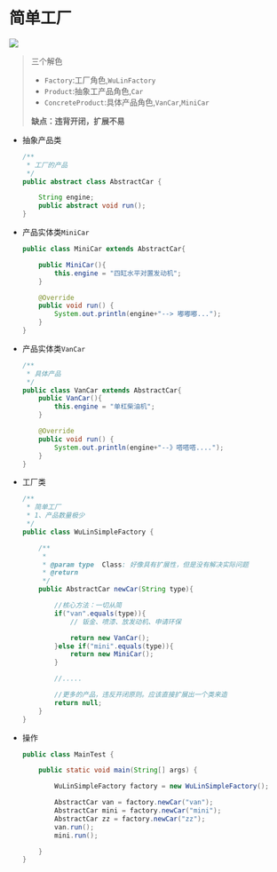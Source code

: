 # 简单工厂

![](http://www.dxb02.top/photos/design/03.jpg)

> 三个解色
>
> - `Factory`:工厂角色,`WuLinFactory`
> - `Product`:抽象工产品角色,`Car`
> - `ConcreteProduct`:具体产品角色,`VanCar`,`MiniCar`
>
> **缺点：违背开闭，扩展不易**

- 抽象产品类

  ```java
  /**
   * 工厂的产品
   */
  public abstract class AbstractCar {
  
      String engine;
      public abstract void run();
  }
  
  ```

- 产品实体类`MiniCar`

  ```java
  public class MiniCar extends AbstractCar{
  
      public MiniCar(){
          this.engine = "四缸水平对置发动机";
      }
  
      @Override
      public void run() {
          System.out.println(engine+"--> 嘟嘟嘟...");
      }
  }
  
  ```

- 产品实体类`VanCar`

  ```java
  /**
   * 具体产品
   */
  public class VanCar extends AbstractCar{
      public VanCar(){
          this.engine = "单杠柴油机";
      }
  
      @Override
      public void run() {
          System.out.println(engine+"--》嗒嗒嗒....");
      }
  }
  ```

- 工厂类

  ```java
  /**
   * 简单工厂
   * 1、产品数量极少
   */
  public class WuLinSimpleFactory {
  
      /**
       *
       * @param type  Class: 好像具有扩展性，但是没有解决实际问题
       * @return
       */
      public AbstractCar newCar(String type){
  
          //核心方法：一切从简
          if("van".equals(type)){
              // 钣金、喷漆、放发动机、申请环保
  
              return new VanCar();
          }else if("mini".equals(type)){
              return new MiniCar();
          }
  
          //.....
  
          //更多的产品，违反开闭原则。应该直接扩展出一个类来造
          return null;
      }
  }
  ```

- 操作

  ```java
  public class MainTest {
  
      public static void main(String[] args) {
  
          WuLinSimpleFactory factory = new WuLinSimpleFactory();
  
          AbstractCar van = factory.newCar("van");
          AbstractCar mini = factory.newCar("mini");
          AbstractCar zz = factory.newCar("zz");
          van.run();
          mini.run();
  
      }
  }
  ```

  